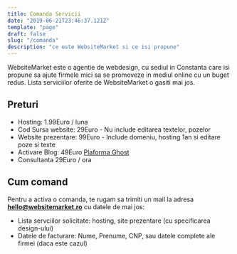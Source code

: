 ```yaml
---
title: Comanda Servicii
date: "2019-06-21T23:46:37.121Z"
template: "page"
draft: false
slug: "/comanda"
description: "ce este WebsiteMarket si ce isi propune"
---
```

 
WebsiteMarket este o agentie de webdesign, cu sediul in Constanta care isi propune sa ajute 
firmele mici sa se promoveze in mediul online cu un buget redus. 
Lista serviciilor oferite de WebsiteMarket o gasiti mai jos.

## Preturi 
 - Hosting: 1.99Euro / luna
 - Cod Sursa website: 29Euro - Nu include editarea textelor, pozelor
 - Website prezentare: 99Euro - Include domeniu, hosting 1an si editare poze si texte
 - Activare Blog: 49Euro [Plaforma Ghost](https://ghost.org/) 
 - Consultanta 29Euro / ora

## Cum comand
Pentru a activa o comanda, te rugam sa trimiti un mail la adresa **hello@websitemarket.ro** cu datele de mai jos:
 - Lista servciilor solicitate: hosting, site prezentare (cu specificarea design-ului)
 - Datele de facturare: Nume, Prenume, CNP, sau datele complete ale firmei (daca este cazul)
 


